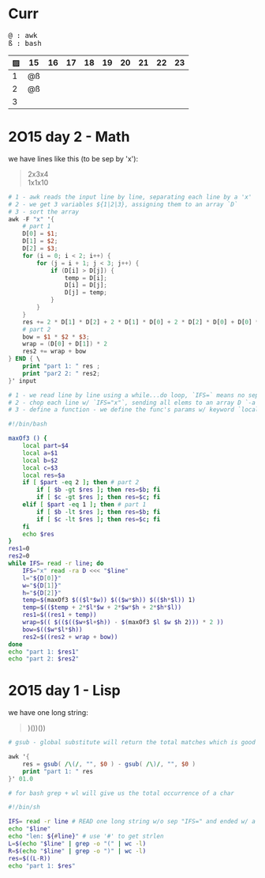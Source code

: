 # Curr
<kbd>@ : awk</kbd> \
<kbd>ß : bash</kbd>

▨      |   15  |  16  |  17  |  18  |  19  |  20  |  21  |  22  |  23  |
------ | ----- | ---- | ---- | ---- | ---- | ---- | ---- | ---- | ---- |
1      |   @ß  |      |      |      |      |      |      |      |      |
2      |   @ß  |      |      |      |      |      |      |      |      |
3      |       |      |      |      |      |      |      |      |      |

# 2O15 day 2 - Math
we have lines like this (to be sep by 'x'):
> 2x3x4 \
> 1x1x10
```awk
# 1 - awk reads the input line by line, separating each line by a 'x'
# 2 - we get 3 variables ${1|2|3}, assigning them to an array `D`
# 3 - sort the array
awk -F "x" '{
    # part 1
    D[0] = $1;
    D[1] = $2;
    D[2] = $3;
    for (i = 0; i < 2; i++) {
        for (j = i + 1; j < 3; j++) {
            if (D[i] > D[j]) {
                temp = D[i];
                D[i] = D[j];
                D[j] = temp;
            }
        }
    }
    res += 2 * D[1] * D[2] + 2 * D[1] * D[0] + 2 * D[2] * D[0] + D[0] * D[1];
    # part 2
    bow = $1 * $2 * $3;
    wrap = (D[0] + D[1]) * 2
    res2 += wrap + bow
} END { \
    print "part 1: " res ;
    print "par2 2: " res2; 
}' input
```
```bash
# 1 - we read line by line using a while...do loop, `IFS=` means no sep 
# 2 - chop each line w/ `IFS="x"`, sending all elems to an array D `-a D`
# 3 - define a function - we define the func's params w/ keyword `local`

#!/bin/bash

maxOf3 () {
    local part=$4
    local a=$1
    local b=$2
    local c=$3
    local res=$a
    if [ $part -eq 2 ]; then # part 2
        if [ $b -gt $res ]; then res=$b; fi
        if [ $c -gt $res ]; then res=$c; fi
    elif [ $part -eq 1 ]; then # part 1
        if [ $b -lt $res ]; then res=$b; fi
        if [ $c -lt $res ]; then res=$c; fi
    fi
    echo $res
}
res1=0
res2=0
while IFS= read -r line; do
    IFS="x" read -ra D <<< "$line"
    l="${D[0]}"
    w="${D[1]}"
    h="${D[2]}"
    temp=$(maxOf3 $(($l*$w)) $(($w*$h)) $(($h*$l)) 1)
    temp=$(($temp + 2*$l*$w + 2*$w*$h + 2*$h*$l))
    res1=$((res1 + temp))
    wrap=$(( $(($(($w+$l+$h)) - $(maxOf3 $l $w $h 2))) * 2 ))
    bow=$(($w*$l*$h))
    res2=$((res2 + wrap + bow))
done
echo "part 1: $res1"
echo "part 2: $res2"
```

# 2O15 day 1 - Lisp
we have one long string: 
> )())())
```awk
# gsub - global substitute will return the total matches which is good enough for p1  

awk '{
    res = gsub( /\(/, "", $0 ) - gsub( /\)/, "", $0 )
    print "part 1: " res
}' 01.0
```
```bash
# for bash grep + wl will give us the total occurrence of a char 

#!/bin/sh

IFS= read -r line # READ one long string w/o sep "IFS=" and ended w/ a carriage return
echo "$line" 
echo "len: ${#line}" # use '#' to get strlen 
L=$(echo "$line" | grep -o "(" | wc -l)
R=$(echo "$line" | grep -o ")" | wc -l)
res=$((L-R))
echo "part 1: $res"
```
